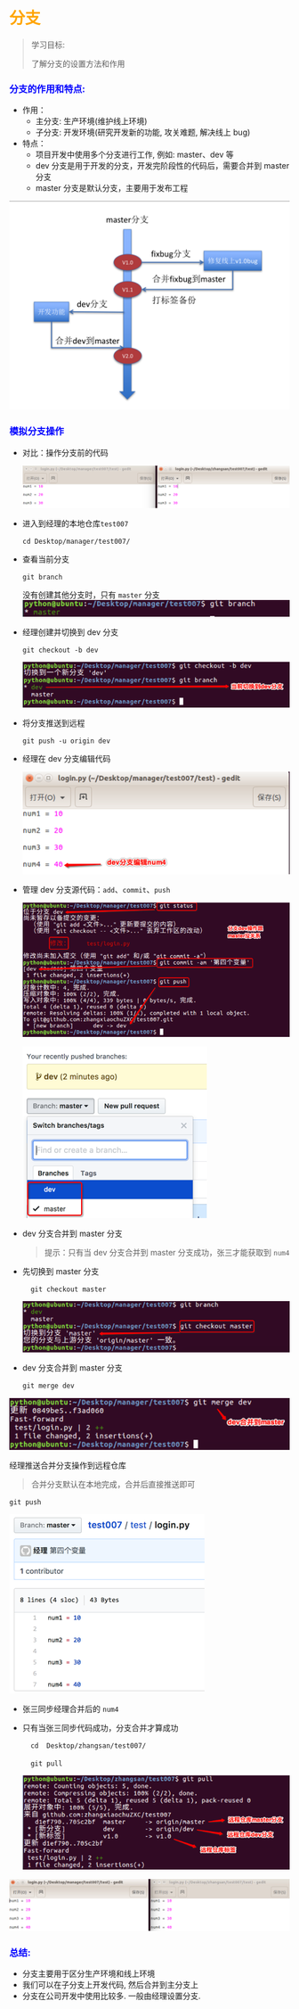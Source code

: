 # <font color="orange">分支   </font>

> 学习目标: 
>
> 了解分支的设置方法和作用

### <font color="blue">分支的作用和特点:    </font>

- 作用：
	- 主分支:   生产环境(维护线上环境)
	- 子分支:   开发环境(研究开发新的功能, 攻关难题,  解决线上 bug)
- 特点：
	- 项目开发中使用多个分支进行工作, 例如: master、dev 等
	- dev 分支是用于开发的分支，开发完阶段性的代码后，需要合并到 master 分支
	- master 分支是默认分支，主要用于发布工程

![](../images/github分支.png)

### <font color="blue">模拟分支操作   </font>

* 对比：操作分支前的代码

    ![](../images/github经理操作分支前代码.png)

* 进入到经理的本地仓库`test007`

   ```
   cd Desktop/manager/test007/
   ```

* 查看当前分支

  ```
  git branch
  ```

  没有创建其他分支时，只有 `master` 分支![](../images/github经理第一次查看master分支.png)

* 经理创建并切换到 dev 分支

   ```
   git checkout -b dev
   ```

  ![](../images/github经理创建并切换到dev分支.png)
  
* 将分支推送到远程
  
  ```
  git push -u origin dev
  ```

* 经理在 dev 分支编辑代码

   ![](../images/github经理dev编辑代码num4.png)

* 管理 dev 分支源代码：`add`、`commit`、`push`

  ![](../images/github经理dev编辑代码num4后git操作.png)

  ![](../images/github经理dev编辑代码num4后推送.png)

* dev 分支合并到 master 分支
  
  > 提示：只有当 dev 分支合并到 master 分支成功，张三才能获取到 `num4`
  
* 先切换到 master 分支
  
        git checkout master
    
    ![](../images/github经理合并分支切换到master分支.png)
    
* dev 分支合并到 master 分支

    ```python
    git merge dev
    ```

![](../images/github经理合并分支dev到master.png)

经理推送合并分支操作到远程仓库

> 合并分支默认在本地完成，合并后直接推送即可

```
git push
```

![](../images/github经理合并分支dev到master推送.png)

* 张三同步经理合并后的 `num4`
  
* 只有当张三同步代码成功，分支合并才算成功
  
        cd  Desktop/zhangsan/test007/
        
        git pull
    
    ![](../images/github张三同步分支合并后git操作.png)
        

![](../images/github张三同步分支合并后代码.png)

### <font color="blue">总结:    </font>

* 分支主要用于区分生产环境和线上环境
* 我们可以在子分支上开发代码, 然后合并到主分支上
* 分支在公司开发中使用比较多. 一般由经理设置分支.